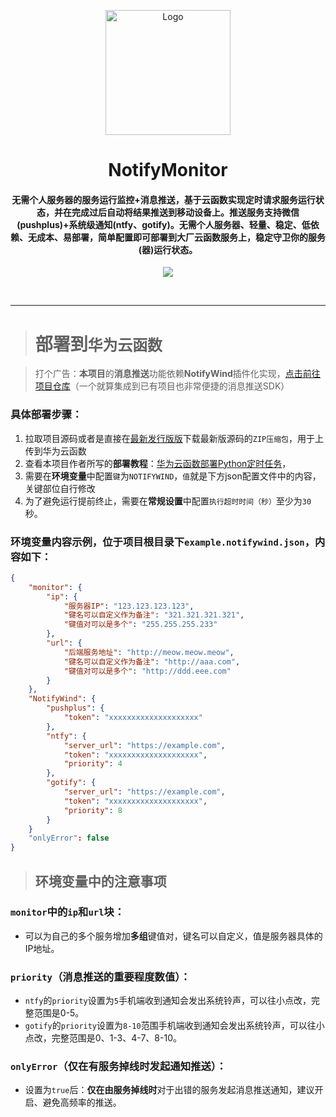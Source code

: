 <p align="center"><img src="https://testingcf.jsdelivr.net/gh/4444TENSEI/CDN/img/avatar/AngelDog/AngelDog-rounded.png" alt="Logo"
    width="200" height="200"/></p>
<h1 align="center">NotifyMonitor</h1>
<h4 align="center">无需个人服务器的服务运行监控+消息推送，基于云函数实现定时请求服务运行状态，并在完成过后自动将结果推送到移动设备上。推送服务支持微信(pushplus)+系统级通知(ntfy、gotify)。无需个人服务器、轻量、稳定、低依赖、无成本、易部署，简单配置即可部署到大厂云函数服务上，稳定守卫你的服务(器)运行状态。</h4>
<p align="center">
<img src="https://img.shields.io/badge/Python-276DC3?style=for-the-badge&logo=python&logoColor=white" />
</p>    



</p>

<br/>

<hr/>

> # 部署到`华为云函数`

> 打个广告：**本项目**的**消息推送**功能依赖**NotifyWind**插件化实现，[点击前往项目仓库](https://github.com/4444TENSEI/NotifyWind)（一个就算集成到已有项目也非常便捷的消息推送SDK）

### 具体部署步骤：

1. 拉取项目源码或者是直接在[最新发行版版](https://github.com/4444TENSEI/NotifyMonitor/releases/latest)下载最新版源码的`ZIP压缩包`，用于上传到华为云函数
2. 查看本项目作者所写的**部署教程**：[华为云函数部署Python定时任务](https://blog.yokaze.top/archives/930)，
3. 需要在**环境变量**中配置`键`为`NOTIFYWIND`，`值`就是下方json配置文件中的内容，关键部位自行修改
4. 为了避免运行提前终止，需要在**常规设置**中配置`执行超时时间（秒）`至少为`30`秒。

### **环境变量**内容示例，位于项目根目录下`example.notifywind.json`，内容如下：

```json
{
    "monitor": {
        "ip": {
            "服务器IP": "123.123.123.123",
            "键名可以自定义作为备注": "321.321.321.321",
            "键值对可以是多个": "255.255.255.233"
        },
        "url": {
            "后端服务地址": "http://meow.meow.meow",
            "键名可以自定义作为备注": "http://aaa.com",
            "键值对可以是多个": "http://ddd.eee.com"
        }
    },
    "NotifyWind": {
        "pushplus": {
            "token": "xxxxxxxxxxxxxxxxxxxx"
        },
        "ntfy": {
            "server_url": "https://example.com",
            "token": "xxxxxxxxxxxxxxxxxxxx",
            "priority": 4
        },
        "gotify": {
            "server_url": "https://example.com",
            "token": "xxxxxxxxxxxxxxxxxxxx",
            "priority": 8
        }
    }
    "onlyError": false
}
```

> ## 环境变量中的注意事项

### `monitor`中的`ip`和`url`块：

- 可以为自己的多个服务增加**多组**键值对，键名可以自定义，值是服务器具体的IP地址。

### `priority`（消息推送的重要程度数值）：

- `ntfy`的`priority`设置为`5`手机端收到通知会发出系统铃声，可以往小点改，完整范围是0-5。
- `gotify`的`priority`设置为`8-10`范围手机端收到通知会发出系统铃声，可以往小点改，完整范围是0、1-3、4-7、8-10。

### `onlyError`（仅在有服务掉线时发起通知推送）：

- 设置为`true`后：**仅在由服务掉线时**对于出错的服务发起消息推送通知，建议开启、避免高频率的推送。
